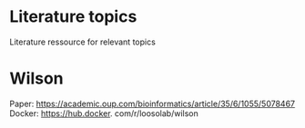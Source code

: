 # Literature topics
Literature ressource for relevant topics

# Wilson
Paper: https://academic.oup.com/bioinformatics/article/35/6/1055/5078467
Docker: https://hub.docker. com/r/loosolab/wilson
